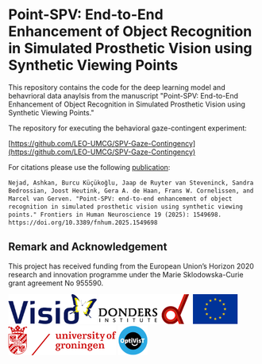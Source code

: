 # Point-SPV: End-to-End Enhancement of Object Recognition in Simulated Prosthetic Vision using Synthetic Viewing Points

This repository contains the code for the deep learning model and behavrioral data anaylsis from the manuscript "Point-SPV: End-to-End Enhancement of Object Recognition in Simulated Prosthetic Vision using Synthetic Viewing Points."


The repository for executing the behavioral gaze-contingent experiment:

[https://github.com/LEO-UMCG/SPV-Gaze-Contingency](https://github.com/LEO-UMCG/SPV-Gaze-Contingency)


For citations please use the following [publication](https://doi.org/10.3389/fnhum.2025.1549698):

```
Nejad, Ashkan, Burcu Küçükoǧlu, Jaap de Ruyter van Steveninck, Sandra Bedrossian, Joost Heutink, Gera A. de Haan, Frans W. Cornelissen, and Marcel van Gerven. "Point-SPV: end-to-end enhancement of object recognition in simulated prosthetic vision using synthetic viewing points." Frontiers in Human Neuroscience 19 (2025): 1549698. https://doi.org/10.3389/fnhum.2025.1549698
```

## Remark and Acknowledgement

This project has received funding from the European Union’s Horizon 2020 research and innovation programme under the Marie Sklodowska-Curie grant agreement No 955590.

<img src="./figs_stat/visio.png" height="60"> <img src="./figs_stat/donders.png" height="60"> <img src="./figs_stat/eu_flag.jpg" height="60"> <img src="./figs_stat/rug.png" height="60"> <img src="./figs_stat/optivist.png" height="60">

